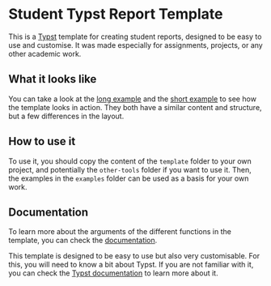 # Student Typst Report Template

This is a [Typst](https://typst.app/) template for creating student reports, designed to be easy to use and customise. It was made especially for assignments, projects, or any other academic work.

## What it looks like

You can take a look at the [long example](examples/long/main.pdf) and the [short example](examples/short/main.pdf) to see how the template looks in action. They both have a similar content and structure, but a few differences in the layout.

## How to use it

To use it, you should copy the content of the `template` folder to your own project, and potentially the `other-tools` folder if you want to use it. Then, the examples in the `examples` folder can be used as a basis for your own work.

## Documentation

To learn more about the arguments of the different functions in the template, you can check the [documentation](doc/doc.pdf).

This template is designed to be easy to use but also very customisable. For this, you will need to know a bit about Typst. If you are not familiar with it, you can check the [Typst documentation](https://typst.app/docs/) to learn more about it.
